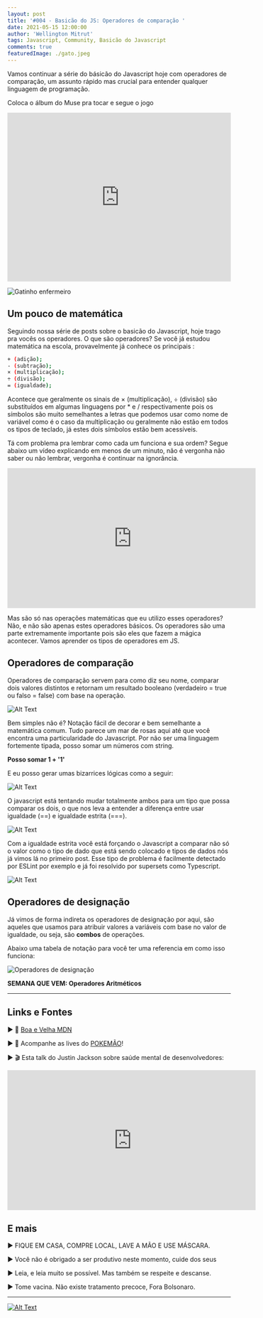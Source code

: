 ```yaml
---
layout: post
title: '#004 - Basicão do JS: Operadores de comparação '
date: 2021-05-15 12:00:00
author: 'Wellington Mitrut'
tags: Javascript, Community, Basicão do Javascript
comments: true
featuredImage: ./gato.jpeg
---
```


Vamos continuar a série do básicão do Javascript hoje com operadores de comparação, um assunto rápido mas crucial para entender qualquer linguagem de programação.

Coloca o álbum do Muse pra tocar e segue o jogo

<iframe src="https://open.spotify.com/embed/album/1Dh27pjT3IEdiRG9Se5uQn" width="100%" height="380" frameborder="0" allowtransparency="true" allow="encrypted-media"></iframe>

![Gatinho enfermeiro](https://dev-to-uploads.s3.amazonaws.com/uploads/articles/yvagjg6kgoiramtztws5.jpg)

## Um pouco de matemática

Seguindo nossa série de posts sobre o basicão do Javascript, hoje trago pra vocês os operadores. O que são operadores? Se você já estudou matemática na escola, provavelmente já conhece os principais :

```bash
+ (adição);
- (subtração);
× (multiplicação);
÷ (divisão);
= (igualdade);
```

Acontece que geralmente os sinais de × (multiplicação), ÷ (divisão) são substituídos em algumas linguagens por \* e / respectivamente pois os símbolos são muito semelhantes a letras que podemos usar como nome de variável como é o caso da multiplicação ou geralmente não estão em todos os tipos de teclado, já estes dois símbolos estão bem acessíveis.

Tá com problema pra lembrar como cada um funciona e sua ordem? Segue abaixo um vídeo explicando em menos de um minuto, não é vergonha não saber ou não lembrar, vergonha é continuar na ignorância.

<iframe width="560" height="315" src="https://www.youtube.com/embed/JQGQu51W6cY" title="YouTube video player" frameborder="0" allow="accelerometer; autoplay; clipboard-write; encrypted-media; gyroscope; picture-in-picture" allowfullscreen></iframe>

Mas são só nas operações matemáticas que eu utilizo esses operadores? Não, e não são apenas estes operadores básicos. Os operadores são uma parte extremamente importante pois são eles que fazem a mágica acontecer. Vamos aprender os tipos de operadores em JS.

## Operadores de comparação

Operadores de comparação servem para como diz seu nome, comparar dois valores distintos e retornam um resultado booleano (verdadeiro = true ou falso = false) com base na operação.

![Alt Text](https://dev-to-uploads.s3.amazonaws.com/uploads/articles/szrrw9a467pxoi9j8239.png)

Bem simples não é? Notação fácil de decorar e bem semelhante a matemática comum. Tudo parece um mar de rosas aqui até que você encontra uma particularidade do Javascript. Por não ser uma linguagem fortemente tipada, posso somar um números com string.

**Posso somar 1 + '1'**

E eu posso gerar umas bizarrices lógicas como a seguir:

![Alt Text](https://dev-to-uploads.s3.amazonaws.com/uploads/articles/0ca08sauufhonx4jsdgy.png)

O javascript está tentando mudar totalmente ambos para um tipo que possa comparar os dois, o que nos leva a entender a diferença entre usar igualdade (==) e igualdade estrita (===).

![Alt Text](https://dev-to-uploads.s3.amazonaws.com/uploads/articles/wqy78ut63ljpop9p1w9a.png)

Com a igualdade estrita você está forçando o Javascript a comparar não só o valor como o tipo de dado que está sendo colocado e tipos de dados nós já vimos lá no primeiro post.
Esse tipo de problema é facilmente detectado por ESLint por exemplo e já foi resolvido por supersets como Typescript.

![Alt Text](https://dev-to-uploads.s3.amazonaws.com/uploads/articles/85xf241b1ro6su9vsgum.png)

## Operadores de designação

Já vimos de forma indireta os operadores de designação por aqui, são aqueles que usamos para atribuir valores a variáveis com base no valor de igualdade, ou seja, são **combos** de operações.

Abaixo uma tabela de notação para você ter uma referencia em como isso funciona:

![Operadores de designação](https://dev-to-uploads.s3.amazonaws.com/uploads/articles/7kv81wme1rx49hyf66pq.png)

**SEMANA QUE VEM: Operadores Aritméticos**

---

## **Links e Fontes**

▶ 🔗 [Boa e Velha MDN](https://developer.mozilla.org/en-US/docs/Web/JavaScript/Guide/Expressions_and_Operators)

▶ 🔗 Acompanhe as lives do [POKEMÃO](https://www.twitch.tv/pokemaobr)!

▶ 🎬 Esta talk do Justin Jackson sobre saúde mental de desenvolvedores:

<iframe width="560" height="315" src="https://www.youtube.com/embed/AfEBby1KRyU" title="YouTube video player" frameborder="0" allow="accelerometer; autoplay; clipboard-write; encrypted-media; gyroscope; picture-in-picture" allowfullscreen></iframe>

## **E mais**

▶ FIQUE EM CASA, COMPRE LOCAL, LAVE A MÃO E USE MÁSCARA.

▶ Você não é obrigado a ser produtivo neste momento, cuide dos seus

▶ Leia, e leia muito se possível. Mas também se respeite e descanse.

▶ Tome vacina. Não existe tratamento precoce, Fora Bolsonaro.

---

[![Alt Text](https://dev-to-uploads.s3.amazonaws.com/uploads/articles/r1ziictmcl897ws98mvp.png)](https://www.twitch.tv/wmitrut)
